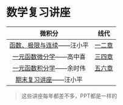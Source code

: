 # 数学复习讲座

|                            微积分                            |                             线代                             |
| :----------------------------------------------------------: | :----------------------------------------------------------: |
| [函数、极限与连续](https://uestc.feishu.cn/minutes/obcnj6kmq1e154k88a8q6g27)——汪小平 | [一二章](https://uestc.feishu.cn/minutes/obcnku1533bk17fu188q3169?share_token=3eb628c0-08df-42b1-a415-39dd68e2e24b) |
|       [一元函数微分学](https://b23.tv/ns3c9zh)——高中喜       | [三四章](https://uestc.feishu.cn/minutes/obcn3of4j2m3pn18l1sxz7o2?from=from_copylink) |
| [一元函数积分学](https://uestc.feishu.cn/minutes/obcngo911n62y9838o134h2f)——余时伟 | [五六章](https://uestc.feishu.cn/minutes/obcnmu8e31rmqm7x66662i5x?from=from_copylink) |
| [期末复习讲座](https://uestc.feishu.cn/minutes/obcnl7hbhbpca9rk2f5637gy)——汪小平 |                                                              |

> 这些讲座每年都差不多，PPT都是一样的
